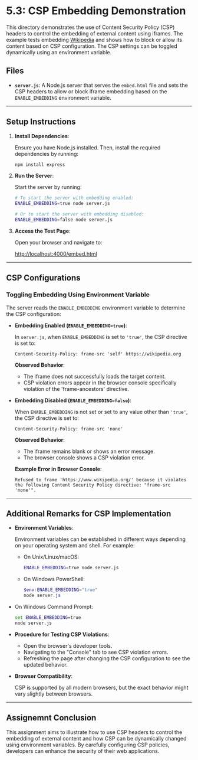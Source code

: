 
# 5.3: CSP Embedding Demonstration

This directory demonstrates the use of Content Security Policy (CSP) headers to control the embedding of external content using iframes. The example tests embedding [Wikipedia](https://www.wikipedia.org) and shows how to block or allow its content based on CSP configuration. The CSP settings can be toggled dynamically using an environment variable.

## Files

- **`server.js`**: A Node.js server that serves the `embed.html` file and sets the CSP headers to allow or block iframe embedding based on the `ENABLE_EMBEDDING` environment variable.

---

## Setup Instructions

1. **Install Dependencies**:

   Ensure you have Node.js installed. Then, install the required dependencies by running:

   ```bash
   npm install express
   ```

2. **Run the Server**:

   Start the server by running:

   ```bash
   # To start the server with embedding enabled:
   ENABLE_EMBEDDING=true node server.js

   # Or to start the server with embedding disabled:
   ENABLE_EMBEDDING=false node server.js
   ```

3. **Access the Test Page**:

   Open your browser and navigate to:

   [http://localhost:4000/embed.html](http://localhost:4000/embed.html)

---

## CSP Configurations

### Toggling Embedding Using Environment Variable

The server reads the `ENABLE_EMBEDDING` environment variable to determine the CSP configuration:

- **Embedding Enabled (`ENABLE_EMBEDDING=true`)**:

  In `server.js`, when `ENABLE_EMBEDDING` is set to `'true'`, the CSP directive is set to:

  ```http
  Content-Security-Policy: frame-src 'self' https://wikipedia.org
  ```

  **Observed Behavior**:

  - The iframe does not successfully loads the target content.
  - CSP violation errors appear in the browser console specifically violation of the 'frame-ancestors' directive. 

- **Embedding Disabled (`ENABLE_EMBEDDING=false`)**:

  When `ENABLE_EMBEDDING` is not set or set to any value other than `'true'`, the CSP directive is set to:

  ```http
  Content-Security-Policy: frame-src 'none'
  ```

  **Observed Behavior**:

  - The iframe remains blank or shows an error message.
  - The browser console shows a CSP violation error.

  **Example Error in Browser Console**:

  ```
  Refused to frame 'https://www.wikipedia.org/' because it violates the following Content Security Policy directive: "frame-src 'none'".
  ```

---

## Additional Remarks for CSP Implementation

- **Environment Variables**:

  Environment variables can be established in different ways depending on your operating system and shell. For example:

  - On Unix/Linux/macOS:

    ```bash
    ENABLE_EMBEDDING=true node server.js
    ```

  - On Windows PowerShell:

    ```powershell
    $env:ENABLE_EMBEDDING="true"
    node server.js
    ```

 - On Windows Command Prompt:

    ```cmd
    set ENABLE_EMBEDDING=true
    node server.js
    ```

- **Procedure for Testing CSP Violations**:

  - Open the browser's developer tools.
  - Navigating to the "Console" tab to see CSP violation errors.
  - Refreshing the page after changing the CSP configuration to see the updated behavior.

- **Browser Compatibility**:

  CSP is supported by all modern browsers, but the exact behavior might vary slightly between browsers.

---

## Assignemnt Conclusion

This assignment aims to illustrate how to use CSP headers to control the embedding of external content and how CSP can be dynamically changed using environment variables. By carefully configuring CSP policies, developers can enhance the security of their web applications.
